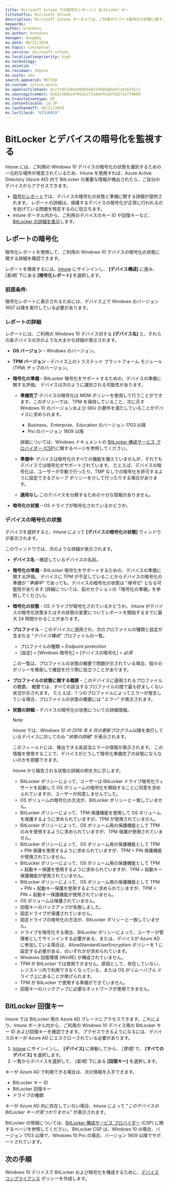 ```yaml
---
title: Microsoft Intune での暗号化レポートと BitLocker キー
titleSuffix: Microsoft Intune
description: Microsoft Intune ポータルでは、ご利用のデバイス暗号化の状態に関するレポートを表示すると共に、BitLocker 回復キーにアクセスできます。
keywords: ''
author: brenduns
ms.author: brenduns
manager: dougeby
ms.date: 06/21/2019
ms.topic: conceptual
ms.service: microsoft-intune
ms.localizationpriority: high
ms.technology: ''
ms.assetid: ''
ms.reviewer: shpate
ms.suite: ems
search.appverid: MET150
ms.custom: intune-azure
ms.openlocfilehash: bccfc952202ed9db5bdc5f68bbbba57c61b37b13
ms.sourcegitcommit: b3a1c5b0b24f0e52cf318defe10f3d27a2770009
ms.translationtype: HT
ms.contentlocale: ja-JP
ms.lasthandoff: 06/21/2019
ms.locfileid: "67316929"
---
```

# <a name="monitor-bitlocker-and-device-encryption"></a>BitLocker とデバイスの暗号化を監視する  
Intune には、ご利用の Windows 10 デバイスの暗号化の状態を識別するための一元的な場所が用意されているため、Intune を使用すれば、Azure Active Directory (Azure AD) 内で BitLocker の重要な情報が検出されたら、ご自分のデバイスからアクセスできます。  

- [暗号化レポート](#encryption-report)では、デバイスの暗号化の状態と準備に関する詳細が提供されます。 レポートの詳細は、保護するデバイスの暗号化が正常に行われるのを妨げている問題を特定するのに役立ちます。  
- Intune ポータル内から、ご利用のデバイスのキー ID や回復キーなど、[BitLocker の詳細を表示](#bitlocker-recovery-keys)します。  

## <a name="encryption-report"></a>レポートの暗号化
暗号化レポートを使用して、ご利用の Windows 10 デバイスの暗号化の状態に関する詳細を確認できます。  

レポートを検索するには、[Intune](https://aka.ms/intuneportal) にサインインし、 **[デバイス構成]** に進み、 *[監視]* 下にある **[暗号化レポート]** を選択します。  

### <a name="prerequisites"></a>前提条件:
暗号化レポートに表示されるためには、デバイス上で Windows のバージョン 1607 以降を実行している必要があります。  

### <a name="report-details"></a>レポートの詳細
レポートには、ご利用の Windows 10 デバイス対する **[デバイス名]** と、それらの各デバイスの次のような大まかな詳細が表示されます。  
- **OS バージョン** – Windows のバージョン。  
- **TPM バージョン** – デバイス上のトラステッド プラットフォーム モジュール (TPM) チップのバージョン。  
- **暗号化の準備** – BitLocker 暗号化をサポートするための、デバイスの準備に関する評価。 デバイスは次のように識別される可能性があります。
  - **準備完了**:デバイスの暗号化は MDM ポリシーを使用して行うことができます。このポリシーでは、TPM を保持していること、次に示す Windows 10 のバージョンおよび SKU の要件を満たしていることがデバイスに求められます。
    - Business、Enterprise、Education のバージョン 1703 以降
    - Pro のバージョン 1809 以降  
  
    詳細については、Windows ドキュメントの [BitLocker 構成サービス プロバイダー (CSP)](https://docs.microsoft.com/windows/client-management/mdm/bitlocker-csp)に関するページを参照してください。  

  - **準備中**: デバイスは暗号化のすべての機能を備えていませんが、それでもデバイスでは暗号化がサポートされています。 たとえば、デバイスの暗号化は、ユーザーが手動で行ったり、TMP なしでの暗号化を許可するように設定できるグループ ポリシーを介して行ったりする場合があります。
  - **適用なし**:このデバイスを分類するための十分な情報がありません。  

- **暗号化の状態** – OS ドライブが暗号化されているかどうか。 


### <a name="device-encryption-status"></a>デバイスの暗号化の状態
デバイスを選択すると、Intune によって **[デバイスの暗号化の状態]** ウィンドウが表示されます。

このウィンドウでは、次のような詳細が表示されます。  
- **デバイス名** – 確認しているデバイスの名前。  
- **暗号化の準備** - BitLocker 暗号化をサポートするための、デバイスの準備に関する評価。 デバイスに TPM が不足していることからデバイスの暗号化の準備が "*準備中*" であっても、デバイスの暗号化の状態は "*暗号化*" となる可能性があります (詳細については、前のセクションの「暗号化の準備」を参照してください)。
- **暗号化の状態** - OS ドライブが暗号化されているかどうか。 Intune がデバイスの暗号化状態またはその状態の変更についてレポートを開始するまでに最大 24 時間かかることがあります。  
- **プロファイル** – このデバイスに適用され、次のプロファイルの種類と設定が含まれる "*デバイス構成*" プロファイルの一覧。  
  - プロファイルの種類 = *Endpoint protection*  
  - [設定] > [Windows 暗号化] > [デバイスの暗号化] = *必須*  

  この一覧は、プロファイルの状態の概要で問題が示されている場合、個々のポリシーを検索して確認を行う際に役立つことがあります。  

- **プロファイルの状態に関する概要** – このデバイスに適用されるプロファイルの概要。 概要では、すべての該当するプロファイルの間で最も好ましくない状況が示されます。 たとえば、1 つのプロファイルによってエラーが発生している場合、プロファイルの状態の概要には "*エラー*" が表示されます。  
- **状態の詳細** – デバイスの暗号化の状態についての詳細情報。 
  > [!NOTE]  
  > Intune では、*Windows 10 の 2019 年 4 月の更新プログラム*以降を実行しているデバイスに対してのみ "*状態の詳細*" が表示されます。
  
  このフィールドには、検出できる各該当エラーの情報が表示されます。 この情報を使用することで、デバイスがどうして暗号化準備完了の状態にならないのかを把握できます。  

  Intune から報告される状態の詳細の例を次に示します。  

   - BitLocker ポリシーによって、ユーザーは BitLocker ドライブ暗号化ウィザードを起動して OS ボリュームの暗号化を開始することに同意を求められていますが、ユーザーが同意しませんでした。  
   - OS ボリュームの暗号化の方法が、BitLocker ポリシーと一致していません。  
   - BitLocker ポリシーによって、TPM 保護機能を使用して OS ボリュームを保護するように求められていますが、TPM が使用されていません。  
   - BitLocker ポリシーによって、OS ボリューム用の保護機能として TPM のみを使用するように求められていますが、TPM 保護が使用されていません。  
   - BitLocker ポリシーによって、OS ボリューム用の保護機能として TPM + PIN 保護を使用するように求められていますが、TPM + PIN 保護機能が使用されていません。  
   - BitLocker ポリシーによって、OS ボリューム用の保護機能として TPM + 起動キー保護を使用するように求められていますが、TPM + 起動キー保護機能が使用されていません。  
   - BitLocker ポリシーによって、OS ボリューム用の保護機能として TPM + PIN + 起動キー保護を使用するように求められていますが、TPM + PIN + 起動キー保護機能が使用されていません。  
   - OS ボリュームは保護されていません。  
   - 回復キーのバックアップが失敗しました。  
   - 固定ドライブが保護されていません。  
   - 固定ドライブの暗号化の方法が、BitLocker ポリシーと一致していません。  
   - ドライブを暗号化する場合、BitLocker ポリシーによって、ユーザーが管理者としてサインインする必要がある、または、デバイスが Azure AD に参加している場合は、AllowStandardUserEncryption ポリシーを 1 に設定する必要がある、のいずれかが求められています。  
   - Windows 回復環境 (WinRE) が構成されていません。  
   - TPM が BitLocker では使用できません。原因として、存在していない、レジストリ内で利用できなくなっている、または OS がリムーバブル ドライブ上にあることが挙げられます。  
   - TPM が BitLocker で使用する準備ができていません。  
   - 回復キーのバックアップに必要なネットワークが使用できません。  

## <a name="bitlocker-recovery-keys"></a>BitLocker 回復キー
Intune では BitLocker 用の Azure AD ブレードにアクセスできます。これにより、Intune ポータル内から、ご利用の Windows 10 デバイス用の BitLocker キー ID および回復キーを確認できます。  アクセスできるようになるには、デバイスのキーが Azure AD にエスクローされている必要があります。 
1. [Intune](https://go.microsoft.com/fwlink/?linkid=2090973) にサインインし、 **[デバイス]** に移動してから、 *[管理]* で、 **[すべてのデバイス]** を選択します。
2. 一覧からデバイスを選択して、 *[監視]* 下にある **[回復キー]** を選択します。  
  
キーが Azure AD で利用できる場合は、次の情報を入手できます。
- BitLocker キー ID
- BitLocker 回復キー
- ドライブの種類  

キーが Azure AD 内に存在していない場合、Intune によって "*このデバイスの BitLocker キーが見つかりません*" が表示されます。  

BitLocker の情報については、[BitLocker 構成サービス プロバイダー](https://docs.microsoft.com/windows/client-management/mdm/bitlocker-csp) (CSP) に関するページを参照してください。 BitLocker CSP は、Windows 10 の場合、バージョン 1703 以降で、Windows 10 Pro の場合、バージョン 1809 以降でサポートされています。 

## <a name="next-steps"></a>次の手順
Windows 10 デバイスで BitLocker および暗号化を構成するために、[デバイス コンプライアンス](compliance-policy-create-windows.md) ポリシーを作成します。
